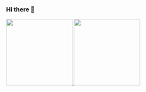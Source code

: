 ### Hi there 👋

 <div>
  <a href="https://github.com/andricampagnaro">
  <img height="180em" src="https://github-readme-stats.vercel.app/api?username=andricampagnaro&show_icons=true&theme=dracula&include_all_commits=true&count_private=true"/>
  <img height="180em" src="https://github-readme-stats.vercel.app/api/top-langs/?username=andricampagnaro&layout=compact&langs_count=7&theme=dracula"/>
</div>

<!--
**andricampagnaro/andricampagnaro** is a ✨ _special_ ✨ repository because its `README.md` (this file) appears on your GitHub profile.

Here are some ideas to get you started:

- 🔭 I’m currently working on ...
- 🌱 I’m currently learning ...
- 👯 I’m looking to collaborate on ...
- 🤔 I’m looking for help with ...
- 💬 Ask me about ...
- 📫 How to reach me: ...
- 😄 Pronouns: ...
- ⚡ Fun fact: ...
-->
